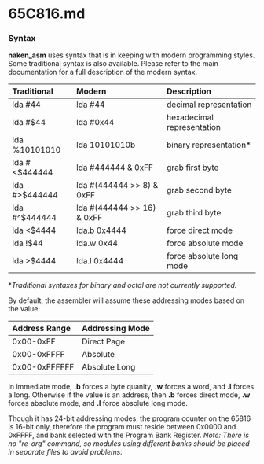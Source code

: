
65C816.md
=========

### Syntax
**naken\_asm** uses syntax that is in keeping with modern programming styles. Some traditional syntax is also available. Please refer to the main documentation for a full description of the modern syntax.

| Traditional    | Modern                     | Description                  |
|:---------------|:---------------------------|:-----------------------------|
| lda #44        | lda #44                    | decimal representation       |
| lda #$44       | lda #0x44                  | hexadecimal representation   |
| lda %10101010  | lda 10101010b              | binary representation\*      |
| lda #<$444444  | lda #444444 & 0xFF         | grab first byte              |
| lda #>$444444  | lda #(444444 >> 8) & 0xFF  | grab second byte             |
| lda #^$444444  | lda #(444444 >> 16) & 0xFF | grab third byte              |
| lda <$4444     | lda.b 0x4444               | force direct mode            |
| lda !$44       | lda.w 0x44                 | force absolute mode          |
| lda >$4444     | lda.l 0x4444               | force absolute long mode     |

\**Traditional syntaxes for binary and octal are not currently supported.*

By default, the assembler will assume these addressing modes based on the value:

| Address Range     | Addressing Mode       |
|:------------------|:----------------------|
| 0x00-0xFF        | Direct Page           |
| 0x00-0xFFFF      | Absolute              |
| 0x00-0xFFFFFF    | Absolute Long         |

In immediate mode, **.b** forces a byte quanity, **.w** forces a word, and **.l** forces a long. Otherwise if the value is an address, then **.b** forces direct mode, **.w** forces absolute mode, and **.l** force absolute long mode.

Though it has 24-bit addressing modes, the program counter on the 65816 is 16-bit only, therefore the program must reside between 0x0000 and 0xFFFF, and bank selected with the Program Bank Register. *Note: There is no "re-org" command, so modules using different banks should be placed in separate files to avoid problems.*
